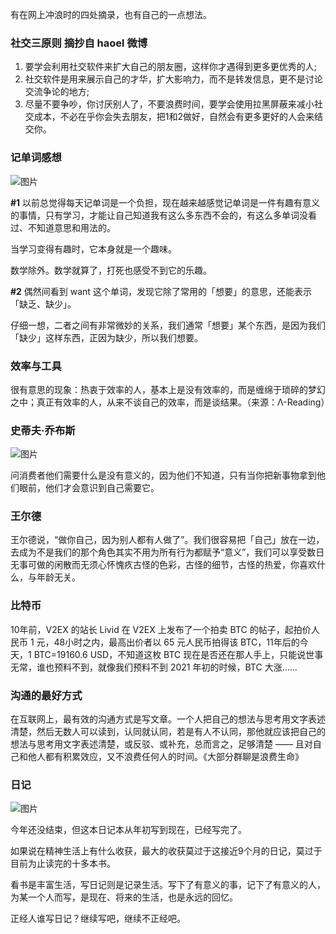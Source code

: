 有在网上冲浪时的四处摘录，也有自己的一点想法。

### 社交三原则 摘抄自 haoel 微博
1. 要学会利用社交软件来扩大自己的朋友圈，这样你才遇得到更多更优秀的人;
2. 社交软件是用来展示自己的才华，扩大影响力，而不是转发信息，更不是讨论交流争论的地方;
3. 尽量不要争吵，你讨厌别人了，不要浪费时间，要学会使用拉黑屏蔽来减小社交成本，不必在乎你会失去朋友，把1和2做好，自然会有更多更好的人会来结交你。
### 记单词感想

![图片](https://mmbiz.qpic.cn/mmbiz_jpg/SCtAgg6QtWS6eqW7WXR3ENt5sapI6teQq9fRjxUTWpO1icnGhiaEwOwgJibwQTQUbretv7S8pbdXzibO6RWbqjBxqQ/640?wx_fmt=jpeg&wxfrom=5&wx_lazy=1&wx_co=1 "null")

**#1** 以前总觉得每天记单词是一个负担，现在越来越感觉记单词是一件有趣有意义的事情，只有学习，才能让自己知道我有这么多东西不会的，有这么多单词没看过、不知道意思和用法的。

当学习变得有趣时，它本身就是一个趣味。

数学除外。数学就算了，打死也感受不到它的乐趣。

**#2** 偶然间看到 want 这个单词，发现它除了常用的「想要」的意思，还能表示「缺乏、缺少」。

仔细一想，二者之间有非常微妙的关系，我们通常「想要」某个东西，是因为我们「缺少」这样东西，正因为缺少，所以我们想要。

### 效率与工具
很有意思的现象：热衷于效率的人，基本上是没有效率的，而是缠绵于琐碎的梦幻之中；真正有效率的人，从来不谈自己的效率，而是谈结果。（来源：Λ-Reading）

### 史蒂夫·乔布斯

![图片](https://mmbiz.qpic.cn/mmbiz/SCtAgg6QtWS6eqW7WXR3ENt5sapI6teQ4GDJQsntrXSdKMxiaC8j3cSfWYozaLZguTIoZ22liclnKGGVSU7SCx1g/640?wx_fmt=other&wxfrom=5&wx_lazy=1&wx_co=1 "null")

问消费者他们需要什么是没有意义的，因为他们不知道，只有当你把新事物拿到他们眼前，他们才会意识到自己需要它。

### 王尔德
王尔德说，“做你自己，因为别人都有人做了”。我们很容易把「自己」放在一边，去成为不是我们的那个角色其实不用为所有行为都赋予“意义”，我们可以享受数日无事可做的闲散而无须心怀愧疚古怪的色彩，古怪的细节，古怪的热爱，你喜欢什么，与年龄无关。

### 比特币
10年前，V2EX 的站长 Livid 在 V2EX 上发布了一个拍卖 BTC 的帖子，起拍价人民币 1 元，48小时之内，最高出价者以 65 元人民币拍得该 BTC，11年后的今天，1 BTC=19160.6 USD，不知道这枚 BTC 现在是否还在那人手上，只能说世事无常，谁也预料不到，就像我们预料不到 2021 年初的时候，BTC 大涨......

### 沟通的最好方式
在互联网上，最有效的沟通方式是写文章。一个人把自己的想法与思考用文字表述清楚，然后无数人可以读到，认同就认同，若是有人不认同，那他就应该把自己的想法与思考用文字表述清楚，或反驳、或补充，总而言之，足够清楚 —— 且对自己和他人都有积累效应，又不浪费任何人的时间。《大部分群聊是浪费生命》

### 日记
![图片](https://mmbiz.qpic.cn/mmbiz_jpg/SCtAgg6QtWS6eqW7WXR3ENt5sapI6teQaaX0XdwLuAgGNYIcCF3ADnL0KJk3NyUUX5DBnwc71ao9licWYIrtzPw/640?wx_fmt=jpeg&wxfrom=5&wx_lazy=1&wx_co=1 "null")

今年还没结束，但这本日记本从年初写到现在，已经写完了。

如果说在精神生活上有什么收获，最大的收获莫过于这接近9个月的日记，莫过于目前为止读完的十多本书。

看书是丰富生活，写日记则是记录生活。写下了有意义的事，记下了有意义的人，为某一个人而写，是现在、将来的生活，也是永远的回忆。

正经人谁写日记？继续写吧，继续不正经吧。